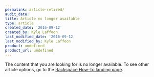 ```yaml
---
permalink: article-retired/
audit_date:
title: Article no longer available
type: article
created_date: '2016-09-12'
created_by: Kyle Laffoon
last_modified_date: '2016-09-12'
last_modified_by: Kyle Laffoon
product: undefined
product_url: undefined
---
```


The content that you are looking for is no longer available. To see other
article options, go to the [Rackspace How-To landing page](https://support.rackspace.com/how-to/#cloud-hosting). 
